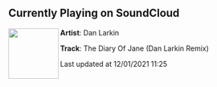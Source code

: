 ## Currently Playing on SoundCloud

[<img align="left" width="100" src="https://i1.sndcdn.com/artworks-FwJEyycIENntRYF2-0UNzcw-t500x500.jpg">](https://soundcloud.com/danlrk/diary-of-jane-remix)

**Artist**: Dan Larkin 

**Track**: The Diary Of Jane (Dan Larkin Remix)

Last updated at 12/01/2021 11:25
